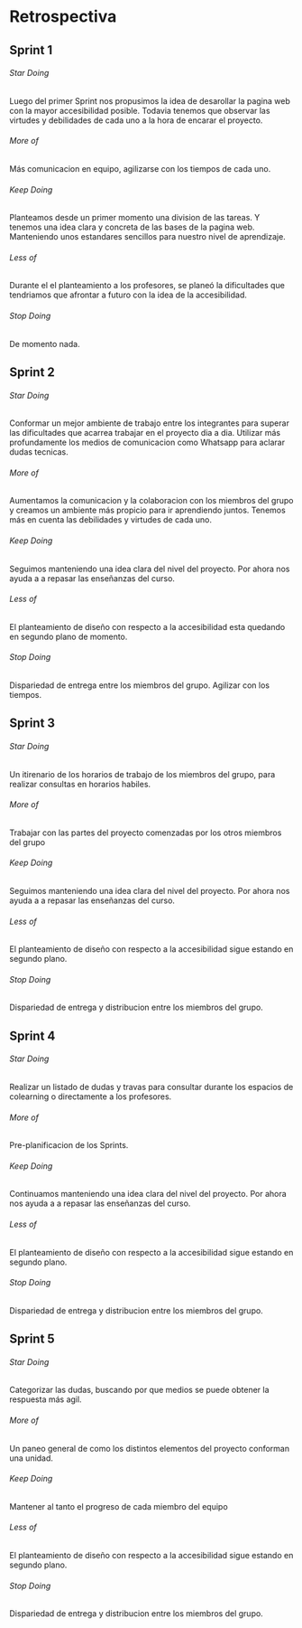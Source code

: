 # Retrospectiva




## Sprint 1

###### Star Doing
Luego del primer Sprint nos propusimos la idea de desarollar la pagina web con la mayor accesibilidad posible. 
Todavia tenemos que observar las virtudes y debilidades de cada uno a la hora de encarar el proyecto. 

###### More of
Más comunicacion en equipo, agilizarse con los tiempos de cada uno. 

###### Keep Doing
Planteamos desde un primer momento una division de las tareas. Y tenemos una idea clara y concreta de las bases de la pagina web. Manteniendo unos estandares sencillos para nuestro nivel de aprendizaje.

###### Less of
Durante el el planteamiento a los profesores, se planeó la dificultades que tendriamos que afrontar a futuro con la idea de la accesibilidad.


###### Stop Doing
De momento nada.


## Sprint 2

###### Star Doing
Conformar un mejor ambiente de trabajo entre los integrantes para superar las dificultades que acarrea trabajar en el proyecto dia a dia. Utilizar más profundamente los medios de comunicacion como Whatsapp para aclarar dudas tecnicas. 

###### More of
Aumentamos la comunicacion y la colaboracion con los miembros del grupo y creamos un ambiente más propicio para ir aprendiendo juntos. Tenemos más en cuenta las debilidades y virtudes de cada uno. 


###### Keep Doing
Seguimos manteniendo una idea clara del nivel del proyecto. Por ahora nos ayuda a a repasar las enseñanzas del curso.

###### Less of
El planteamiento de diseño con respecto a la accesibilidad esta quedando en segundo plano de momento.

###### Stop Doing
Dispariedad de entrega entre los miembros del grupo. Agilizar con los tiempos. 



## Sprint 3

###### Star Doing
Un itirenario de los horarios de trabajo de los miembros del grupo, para realizar consultas en horarios habiles.


###### More of
Trabajar con las partes del proyecto comenzadas por los otros miembros del grupo


###### Keep Doing
Seguimos manteniendo una idea clara del nivel del proyecto. Por ahora nos ayuda a a repasar las enseñanzas del curso.

###### Less of
El planteamiento de diseño con respecto a la accesibilidad sigue estando en segundo plano.

###### Stop Doing
Dispariedad de entrega y distribucion entre los miembros del grupo. 



## Sprint 4

###### Star Doing
Realizar un listado de dudas y travas para consultar durante los espacios de colearning o directamente a los profesores. 

###### More of
Pre-planificacion de los Sprints.

###### Keep Doing
Continuamos manteniendo una idea clara del nivel del proyecto. Por ahora nos ayuda a a repasar las enseñanzas del curso.

###### Less of
El planteamiento de diseño con respecto a la accesibilidad sigue estando en segundo plano.

###### Stop Doing
Dispariedad de entrega y distribucion entre los miembros del grupo. 


## Sprint 5

###### Star Doing
Categorizar las dudas, buscando por que medios se puede obtener la respuesta más agil. 

###### More of
Un paneo general de como los distintos elementos del proyecto conforman una unidad. 

###### Keep Doing
Mantener al tanto el progreso de cada miembro del equipo

###### Less of
El planteamiento de diseño con respecto a la accesibilidad sigue estando en segundo plano.

###### Stop Doing
Dispariedad de entrega y distribucion entre los miembros del grupo. 